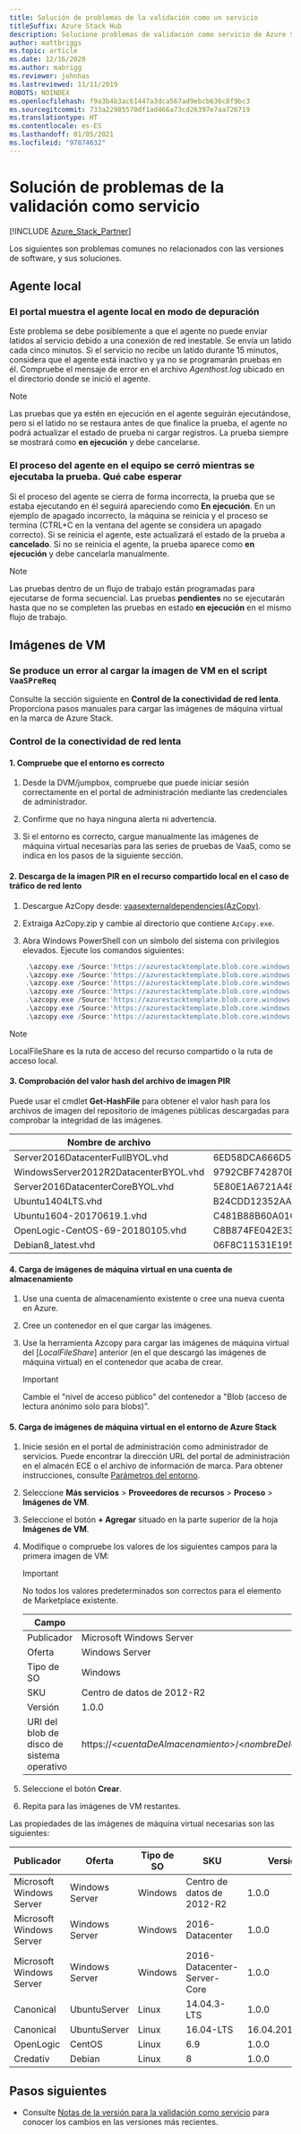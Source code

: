 ```yaml
---
title: Solución de problemas de la validación como un servicio
titleSuffix: Azure Stack Hub
description: Solucione problemas de validación como servicio de Azure Stack Hub.
author: mattbriggs
ms.topic: article
ms.date: 12/16/2020
ms.author: mabrigg
ms.reviewer: johnhas
ms.lastreviewed: 11/11/2019
ROBOTS: NOINDEX
ms.openlocfilehash: f9a3b4b3ac61447a3dca567ad9ebcb636c8f9bc3
ms.sourcegitcommit: 733a22985570df1ad466a73cd26397e7aa726719
ms.translationtype: HT
ms.contentlocale: es-ES
ms.lasthandoff: 01/05/2021
ms.locfileid: "97874632"
---
```

# <a name="troubleshoot-validation-as-a-service"></a>Solución de problemas de la validación como servicio

[!INCLUDE [Azure_Stack_Partner](./includes/azure-stack-partner-appliesto.md)]

Los siguientes son problemas comunes no relacionados con las versiones de software, y sus soluciones.

## <a name="local-agent"></a>Agente local

### <a name="the-portal-shows-local-agent-in-debug-mode"></a>El portal muestra el agente local en modo de depuración

Este problema se debe posiblemente a que el agente no puede enviar latidos al servicio debido a una conexión de red inestable. Se envía un latido cada cinco minutos. Si el servicio no recibe un latido durante 15 minutos, considera que el agente está inactivo y ya no se programarán pruebas en él. Compruebe el mensaje de error en el archivo *Agenthost.log* ubicado en el directorio donde se inició el agente.

> [!Note]
> Las pruebas que ya estén en ejecución en el agente seguirán ejecutándose, pero si el latido no se restaura antes de que finalice la prueba, el agente no podrá actualizar el estado de prueba ni cargar registros. La prueba siempre se mostrará como **en ejecución** y debe cancelarse.

### <a name="agent-process-on-machine-was-shut-down-while-executing-test-what-to-expect"></a>El proceso del agente en el equipo se cerró mientras se ejecutaba la prueba. Qué cabe esperar

Si el proceso del agente se cierra de forma incorrecta, la prueba que se estaba ejecutando en él seguirá apareciendo como **En ejecución**. En un ejemplo de apagado incorrecto, la máquina se reinicia y el proceso se termina (CTRL+C en la ventana del agente se considera un apagado correcto). Si se reinicia el agente, este actualizará el estado de la prueba a **cancelado**. Si no se reinicia el agente, la prueba aparece como **en ejecución** y debe cancelarla manualmente.

> [!Note]
> Las pruebas dentro de un flujo de trabajo están programadas para ejecutarse de forma secuencial. Las pruebas **pendientes** no se ejecutarán hasta que no se completen las pruebas en estado **en ejecución** en el mismo flujo de trabajo.

## <a name="vm-images"></a>Imágenes de VM

### <a name="failure-occurs-when-uploading-vm-image-in-the-vaasprereq-script"></a>Se produce un error al cargar la imagen de VM en el script `VaaSPreReq`
Consulte la sección siguiente en **Control de la conectividad de red lenta**. Proporciona pasos manuales para cargar las imágenes de máquina virtual en la marca de Azure Stack.

### <a name="handle-slow-network-connectivity"></a>Control de la conectividad de red lenta

#### <a name="1-verify-that-the-environment-is-healthy"></a>1. Compruebe que el entorno es correcto

1. Desde la DVM/jumpbox, compruebe que puede iniciar sesión correctamente en el portal de administración mediante las credenciales de administrador.

2. Confirme que no haya ninguna alerta ni advertencia.

3. Si el entorno es correcto, cargue manualmente las imágenes de máquina virtual necesarias para las series de pruebas de VaaS, como se indica en los pasos de la siguiente sección.

<!-- This is from the appendix to the Deploy local agent topic. -->

#### <a name="2-download-pir-image-to-local-share-in-case-of-slow-network-traffic"></a>2. Descarga de la imagen PIR en el recurso compartido local en el caso de tráfico de red lento

1. Descargue AzCopy desde: [vaasexternaldependencies(AzCopy)](https://vaasexternaldependencies.blob.core.windows.net/prereqcomponents/AzCopy.zip).

2. Extraiga AzCopy.zip y cambie al directorio que contiene `AzCopy.exe`.

3. Abra Windows PowerShell con un símbolo del sistema con privilegios elevados. Ejecute los comandos siguientes:

```powershell  
    .\azcopy.exe /Source:'https://azurestacktemplate.blob.core.windows.net/azurestacktemplate-public-container' /Dest:'<LocalFileShare>' /Pattern:'Server2016DatacenterFullBYOL.vhd' /NC:12 /V:azcopylog.log /Y
    .\azcopy.exe /Source:'https://azurestacktemplate.blob.core.windows.net/azurestacktemplate-public-container' /Dest:'<LocalFileShare>' /Pattern:'Server2016DatacenterCoreBYOL.vhd' /NC:12 /V:azcopylog.log /Y
    .\azcopy.exe /Source:'https://azurestacktemplate.blob.core.windows.net/azurestacktemplate-public-container' /Dest:'<LocalFileShare>' /Pattern:'WindowsServer2012R2DatacenterBYOL.vhd' /NC:12 /V:azcopylog.log /Y
    .\azcopy.exe /Source:'https://azurestacktemplate.blob.core.windows.net/azurestacktemplate-public-container' /Dest:'<LocalFileShare>' /Pattern:'Ubuntu1404LTS.vhd' /NC:12 /V:azcopylog.log /Y
    .\azcopy.exe /Source:'https://azurestacktemplate.blob.core.windows.net/azurestacktemplate-public-container' /Dest:'<LocalFileShare>' /Pattern:'Ubuntu1604-20170619.1.vhd' /NC:12 /V:azcopylog.log /Y
    .\azcopy.exe /Source:'https://azurestacktemplate.blob.core.windows.net/azurestacktemplate-public-container' /Dest:'<LocalFileShare>' /Pattern:'OpenLogic-CentOS-69-20180105.vhd' /NC:12 /V:azcopylog.log /Y
    .\azcopy.exe /Source:'https://azurestacktemplate.blob.core.windows.net/azurestacktemplate-public-container' /Dest:'<LocalFileShare>' /Pattern:'Debian8_latest.vhd' /NC:12 /V:azcopylog.log /Y
```

> [!Note]  
> LocalFileShare es la ruta de acceso del recurso compartido o la ruta de acceso local.

#### <a name="3-verifying-pir-image-file-hash-value"></a>3. Comprobación del valor hash del archivo de imagen PIR

Puede usar el cmdlet **Get-HashFile** para obtener el valor hash para los archivos de imagen del repositorio de imágenes públicas descargadas para comprobar la integridad de las imágenes.

| Nombre de archivo | SHA256 |
|---------------------------------------|------------------------------------------------------------------|
| Server2016DatacenterFullBYOL.vhd | 6ED58DCA666D530811A1EA563BA509BF9C29182B902D18FCA03C7E0868F733E9 |
| WindowsServer2012R2DatacenterBYOL.vhd | 9792CBF742870B1730B9B16EA814C683A8415EFD7601DDB6D5A76D0964767028 |
| Server2016DatacenterCoreBYOL.vhd | 5E80E1A6721A48A10655E6154C1B90E320DF5558487D6A0D7BFC7DCD32C4D9A5 |
| Ubuntu1404LTS.vhd | B24CDD12352AAEBC612A4558AB9E80F031A2190E46DCB459AF736072742E20E0 |
| Ubuntu1604-20170619.1.vhd | C481B88B60A01CBD5119A3F56632A2203EE5795678D3F3B9B764FFCA885E26CB |
| OpenLogic-CentOS-69-20180105.vhd | C8B874FE042E33B488110D9311AF1A5C7DC3B08E6796610BF18FDD6728C7913C |
| Debian8_latest.vhd | 06F8C11531E195D0C90FC01DFF5DC396BB1DD73A54F8252291ED366CACD996C1 |

#### <a name="4-upload-vm-images-to-a-storage-account"></a>4. Carga de imágenes de máquina virtual en una cuenta de almacenamiento

1. Use una cuenta de almacenamiento existente o cree una nueva cuenta en Azure.

2. Cree un contenedor en el que cargar las imágenes.

3. Use la herramienta Azcopy para cargar las imágenes de máquina virtual del [*LocalFileShare*] anterior (en el que descargó las imágenes de máquina virtual) en el contenedor que acaba de crear.
    > [!IMPORTANT]
    > Cambie el "nivel de acceso público" del contenedor a "Blob (acceso de lectura anónimo solo para blobs)".

#### <a name="5-upload-vm-images-to-azure-stack-environment"></a>5. Carga de imágenes de máquina virtual en el entorno de Azure Stack

1. Inicie sesión en el portal de administración como administrador de servicios. Puede encontrar la dirección URL del portal de administración en el almacén ECE o el archivo de información de marca. Para obtener instrucciones, consulte [Parámetros del entorno](azure-stack-vaas-parameters.md#environment-parameters).

2. Seleccione **Más servicios** > **Proveedores de recursos** > **Proceso** > **Imágenes de VM**.

3. Seleccione el botón **+ Agregar** situado en la parte superior de la hoja **Imágenes de VM**.

4. Modifique o compruebe los valores de los siguientes campos para la primera imagen de VM:

    > [!IMPORTANT]
    > No todos los valores predeterminados son correctos para el elemento de Marketplace existente.

    | Campo  | Value  |
    |---------|---------|
    | Publicador | Microsoft Windows Server |
    | Oferta | Windows Server |
    | Tipo de SO | Windows |
    | SKU | Centro de datos de 2012-R2 |
    | Versión | 1.0.0 |
    | URI del blob de disco de sistema operativo | https://<*cuentaDeAlmacenamiento*>/<*nombreDelContenedor*>/WindowsServer2012R2DatacenterBYOL.vhd |


5. Seleccione el botón **Crear**.

6. Repita para las imágenes de VM restantes.

Las propiedades de las imágenes de máquina virtual necesarias son las siguientes:

| Publicador  | Oferta  | Tipo de SO | SKU | Versión | URI del blob de disco de sistema operativo |
|---------|---------|---------|---------|---------|---------|
| Microsoft Windows Server| Windows Server | Windows | Centro de datos de 2012-R2 | 1.0.0 | https://[*cuentaDeAlmacenamiento*]/[*nombreDelContenedor*]/WindowsServer2012R2DatacenterBYOL.vhd |
| Microsoft Windows Server | Windows Server | Windows | 2016-Datacenter | 1.0.0 | https://[*cuentaDeAlmacenamiento*]/[*nombreDelContenedor*]/Server2016DatacenterFullBYOL.vhd |
| Microsoft Windows Server | Windows Server | Windows | 2016-Datacenter-Server-Core | 1.0.0 | https://[*cuentaDeAlmacenamiento*]/[*nombreDelContenedor*]/Server2016DatacenterCoreBYOL.vhd |
| Canonical | UbuntuServer | Linux | 14.04.3-LTS | 1.0.0 | https://[*cuentaDeAlmacenamiento*]/[*nombreDelContenedor*]/Ubuntu1404LTS.vhd |
| Canonical | UbuntuServer | Linux | 16.04-LTS | 16.04.20170811 | https://[*cuentaDeAlmacenamiento*]/[*nombreDelContenedor*]/Ubuntu1604-20170619.1.vhd |
| OpenLogic | CentOS | Linux | 6.9 | 1.0.0 | https://[*cuentaDeAlmacenamiento*]/[*nombreDelContenedor*]/OpenLogic-CentOS-69-20180105.vhd |
| Credativ | Debian | Linux | 8 | 1.0.0 | https://[*cuentaDeAlmacenamiento*]/[*nombreDelContenedor*]/Debian8_latest.vhd |

## <a name="next-steps"></a>Pasos siguientes

- Consulte [Notas de la versión para la validación como servicio](azure-stack-vaas-release-notes.md) para conocer los cambios en las versiones más recientes.